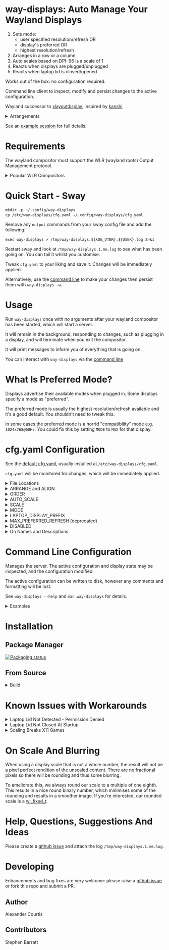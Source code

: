# way-displays: Auto Manage Your Wayland Displays

1. Sets mode:
    * user specified resolution/refresh OR
    * display's preferred OR
    * highest resolution/refresh
1. Arranges in a row or a column
1. Auto scales based on DPI: 96 is a scale of 1
1. Reacts when displays are plugged/unplugged
1. Reacts when laptop lid is closed/opened

Works out of the box: no configuration required.

Command line client to inspect, modify and persist changes to the active configuration.

Wayland successor to [xlayoutdisplay](https://github.com/alex-courtis/xlayoutdisplay), inspired by [kanshi](https://sr.ht/~emersion/kanshi/).

<details><summary>Arrangements</summary><br>

![layouts](doc/layouts.png)

</details>

See an [example session](doc/example-session.md) for full details.

# Requirements

The wayland compositor must support the WLR (wayland roots) Output Management protocol.

<details><summary>Popular WLR Compositors</summary><br>

* [sway](https://swaywm.org/)
* [hikari](https://hikari.acmelabs.space)
* [Way Cooler](http://way-cooler.org/)
* [Wayfire](https://github.com/WayfireWM/wayfire)
</details>

# Quick Start - Sway

```
mkdir -p ~/.config/way-displays
cp /etc/way-displays/cfg.yaml ~/.config/way-displays/cfg.yaml
```

Remove any `output` commands from your sway config file and add the following:
```
exec way-displays > /tmp/way-displays.${XDG_VTNR}.${USER}.log 2>&1
```

Restart sway and look at `/tmp/way-displays.1.me.log` to see what has been going on. You can tail it whilst you customise.

Tweak `cfg.yaml` to your liking and save it. Changes will be immediately applied.

Alternatively, use the [command line](#command-line-configuration) to make your changes then persist them with `way-displays -w`.

# Usage

Run `way-displays` once with no arguments after your wayland compositor has been started, which will start a server.

It will remain in the background, responding to changes, such as plugging in a display, and will terminate when you exit the compositor.

It will print messages to inform you of everything that is going on.

You can interact with `way-displays` via the [command line](#command-line-configuration)

# What Is Preferred Mode?

Displays advertise their available modes when plugged in. Some displays specify a mode as "preferred".

The preferred mode is usually the highest resolution/refresh available and it's a good default. You shouldn't need to tweak this.

In some cases the preferred mode is a horrid "compatibility" mode e.g. `1024x768@60Hz`. You could fix this by setting `MODE` to `MAX` for that display.

# cfg.yaml Configuration

See the [default cfg.yaml](cfg.yaml), usually installed at `/etc/way-displays/cfg.yaml`.

`cfg.yaml` will be monitored for changes, which will be immediately applied.

<details><summary>File Locations</summary><br>

The following are used, in order:
* `$XDG_CONFIG_HOME/way-displays/cfg.yaml`
* `$HOME/.config/way-displays/cfg.yaml`
* `/usr/local/etc/way-displays/cfg.yaml`
* `/etc/way-displays/cfg.yaml`

</details>

<details><summary>ARRANGE and ALIGN</summary><br>

The default is to arrange in a row, aligned at the top of the displays. This is very configurable:

![layouts](doc/layouts.png)

`ARRANGE` may be a `ROW` (left to right) or a `COLUMN` (top to bottom).

`ALIGN` for a `ROW` may be `TOP`, `MIDDLE`, `BOTTOM`.

`ALIGN` for a `COLUMN` may be `LEFT`, `MIDDLE`, `RIGHT`.

Layout to suit you e.g. top to bottom, aligned in the centre:
```yaml
# Arrange displays in a ROW (default, left to right) or a COLUMN (top to bottom)
ARRANGE: COLUMN

# Align ROWs at the TOP (default), MIDDLE or BOTTOM
# Align COLUMNs at the LEFT (default), MIDDLE or RIGHT
ALIGN: MIDDLE
```

</details>

<details><summary>ORDER</summary><br>

`ROW` is arranged in order left to right. `COLUMN` is top to bottom. `ORDER` defaults to the order in which displays are discovered.

Define your own e.g.:
```yaml
ORDER:
    - 'DP-2'
    - 'Monitor Maker ABC123'
```

</details>

<details><summary>AUTO_SCALE</summary><br>

The default is to scale each display by DPI.

This may be disabled and scale 1 will be used, unless a `SCALE` has been specified.

```yaml
AUTO_SCALE: false
```

</details>

<details><summary>SCALE</summary><br>

Auto scale may be overridden with custom scales for each display e.g.
```yaml
SCALE:
    - NAME_DESC: 'Monitor Maker ABC123'
      SCALE: 1.75
```

</details>

<details><summary>MODE</summary><br>

Caveat: selecting some modes may result in an unusable (blank screen or powered off) monitor. Try a different mode if this happens.

Resolution with highest refresh:
```yaml
MODE:
    - NAME_DESC: HDMI-A-1
      WIDTH: 1920
      HEIGHT: 1080
```

Resolution and refresh:
```yaml
MODE:
    - NAME_DESC: HDMI-A-1
      WIDTH: 1920
      HEIGHT: 1080
      HZ: 60
```

Maximum resolution and refresh:
```yaml
MODE:
    - NAME_DESC: HDMI-A-1
      MAX: TRUE
```

</details>

<details><summary>LAPTOP_DISPLAY_PREFIX</summary><br>

Laptop displays usually start with `eDP` e.g. `eDP-1`. This may be overridden if your laptop is different e.g.:
```yaml
LAPTOP_DISPLAY_PREFIX: 'eDPP'
```

</details>

<details><summary>MAX_PREFERRED_REFRESH (deprecated)</summary><br>

Use `MODE`, specifying the preferred resolution.

</details>

<details><summary>DISABLED</summary><br>

Disable the specified displays.

```yaml
DISABLED:
  - 'Monitor Maker ABC123'
  - 'HDMI-1'
```

</details>

<details><summary>On Names and Descriptions</summary><br>
You can configure displays by name or description. You can find these by looking at the logs e.g.

```
DP-3 Arrived:
    name:     'DP-3'
    desc:     'Unknown Monitor Maker ABC123 (DP-3 via HDMI)'
```

It is recommended to use the description rather than the name, as the name may change over time and will most likely be different on different PCs.

The description does contain information about how it is connected, so strip that out. In the above example, you would use the description `Monitor Maker ABC123`.

The name should be at least 3 characters long, to avoid any unwanted extra matches.

</details>

# Command Line Configuration

Manages the server. The active configuration and display state may be inspected, and the configuration modified.

The active configuration can be written to disk, however any comments and formatting will be lost.

See `way-displays --help` and `man way-displays` for details.

<details><summary>Examples</summary><br>

Show current configuration and display state: `way-displays -g`

Arrange left to right, aligned at the bottom: `way-displays -s ARRANGE_ALIGN row bottom`

Set the order for arrangement: `way-displays -s ORDER HDMI-1 "monitor maker ABC model XYZ" eDP-1`

Set a scale: `way-displays -s SCALE "eDP-1" 3`

Use 3840x2160@24Hz: `way-displays -s MODE HDMI-A-1 3840 2160 24`

Persist your changes to your cfg.yaml: `way-displays -w`

</details>

# Installation

## Package Manager

[![Packaging status](https://repology.org/badge/vertical-allrepos/way-displays.svg)](https://repology.org/project/way-displays/versions)

## From Source

<details><summary>Build</summary>

### Dependencies
* GNU make
* gcc
* wayland
* wayland-protocols
* wlroots
* libinput
* yaml-cpp

Most will be available if you are running a wlroots based compositor like sway.

yaml-cpp will need to be installed via your distribution's package manager.

Set `CC=mycompiler` and `CXX=mycompiler++` if you don't like gcc.

### Build

```
git clone git@github.com:alex-courtis/way-displays.git
cd way-displays
make
```

### Install / Uninstall

```
sudo make install
sudo make uninstall
```
</details>

# Known Issues with Workarounds

<details><summary>Laptop Lid Not Detected - Permission Denied</summary><br>

```
W [10:09:44.542] WARNING: open '/dev/input/event0' failed 13: 'Permission denied'
```

User must be in the `input` group to monitor libinput events.
</details>

<details><summary>Laptop Lid Not Closed At Startup</summary><br>

libinput only reports lid state at startup for _some_ lids. We can direct libinput to always report for our lid. See [Installing temporary local device quirks](https://wayland.freedesktop.org/libinput/doc/latest/device-quirks.html#device-quirks-local) for reference.

### 0 - Test Whether libinput Reports Your Lid
Note your lid's event device at way-displays startup e.g.
```
I [11:34:05] Monitoring lid device: /dev/input/event1
```

Run `libinput quirks list /dev/input/eventX`. If you don't see `AttrLidSwitchReliability=reliable`, libinput won't report the startup state.

### 1 - Determine Lid Switch's DMI
```
libinput record /dev/input/eventX | grep ^dmi
^C
```
Example dmi for ct31 switch:
```
Recording to 'stdout'.
dmi: "dmi:bvnLENOVO:bvrN2WET25W(1.15):bd12/07/2020:br1.15:efr1.9:svnLENOVO:pn20UBCTO1WW:pvrThinkPadX1YogaGen5:rvnLENOVO:rn20UBCTO1WW:rvrSDK0J40709WIN:cvnLENOVO:ct31:cvrNone:skuLENOVO_MT_20UB_BU_Think_FM_ThinkPadX1YogaGen5:"
```

### 2 - Create `/etc/libinput/local-overrides.quirks`:
```
[Lid Switch Ct31]
MatchName=*Lid Switch*
MatchDMIModalias=dmi:*:ct31:*
AttrLidSwitchReliability=reliable
```

You can put the entire dmi string in `MatchDMIModalias` or just the ctXX bit.

### 3 - Test libinput And way-displays
`libinput quirks list /dev/input/eventX`. You should see `AttrLidSwitchReliability=reliable`.

Close the lid and start way-displays. You should see:
```
I [11:34:05] Monitoring lid device: /dev/input/event1
I [11:34:05]
I [11:34:05] Lid closed
```

</details>

<details><summary>Scaling Breaks X11 Games</summary><br>

When a display is scaled (X11) linux games will render at the display's scaled resolution, rather than the monitor's native resolution. There is [work underway](https://gitlab.freedesktop.org/wlroots/wlroots/-/issues/2125) to fix this.

In the meantime, auto scale may be temporarily disabled via `way-displays -s AUTO_SCALE off`.

Any explicily specified `SCALE` values will override `AUTO_SCALE: false`, so you would need to temporarily remove those via `way-displays -d SCALE "my monitor"`
</details>

# On Scale And Blurring

When using a display scale that is not a whole number, the result will not be a pixel perfect rendition of the unscaled content. There are no fractional pixels so there will be rounding and thus some blurring.

To ameliorate this, we always round our scale to a multiple of one eighth. This results in a nice round binary number, which minimises some of the rounding and results in a smoother image. If you're interested, our rounded scale is a [wl_fixed_t](https://wayland.freedesktop.org/docs/html/apb.html).

# Help, Questions, Suggestions And Ideas

Please create a [github issue](https://github.com/alex-courtis/way-displays/issues) and attach the log `/tmp/way-displays.1.me.log`.

# Developing

Enhancements and bug fixes are very welcome: please raise a [github issue](https://github.com/alex-courtis/way-displays/issues) or fork this repo and submit a PR.

## Author

Alexander Courtis

## Contributors

Stephen Barratt
